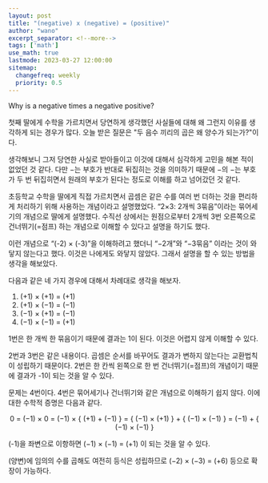 ```yaml
---
layout: post
title: "(negative) x (negative) = (positive)"
author: "wano"
excerpt_separator: <!--more-->
tags: ['math']
use_math: true
lastmode: 2023-03-27 12:00:00
sitemap:
  changefreq: weekly
  priority: 0.5
---
```


Why is a negative times a negative positive?<!--more-->

첫째 딸에게 수학을 가르치면서 당연하게 생각했던 사실들에 대해 왜 그런지 이유를 생각하게 되는 경우가 많다. 오늘 받은 질문은 "두 음수 끼리의 곱은 왜 양수가 되는가?"이다.

생각해보니 그저 당연한 사실로 받아들이고 이것에 대해서 심각하게 고민을 해본 적이 없었던 것 같다. 다만 −는 부호가 반대로 뒤집히는 것을 의미하기 때문에 −의 −는 부호가 두 번 뒤집히면서 원래의 부호가 된다는 정도로 이해를 하고 넘어갔던 것 같다.

초등학교 수학을 딸에게 직접 가르치면서 곱셈은 같은 수를 여러 번 더하는 것을 편리하게 처리하기 위해 사용하는 개념이라고 설명했었다. “2×3: 2개씩 3묶음”이라는 묶어세기의 개념으로 딸에게 설명했다. 수직선 상에서는 원점으로부터 2개씩 3번 오른쪽으로 건너뛰기(=점프) 하는 개념으로 이해할 수 있다고 설명을 하기도 했다.

이런 개념으로 “(-2) × (-3)”을 이해하려고 했더니 “−2개”와 “−3묶음” 이라는 것이 와닿지 않는다고 했다. 이것은 나에게도 와닿지 않았다. 그래서 설명을 할 수 있는 방법을 생각을 해보았다.

다음과 같은 네 가지 경우에 대해서 차례대로 생각을 해보자.
1. (+1) × (+1) = (+1)
2. (+1) × (−1) = (−1)
3. (−1) × (+1) = (−1)
4. (−1) × (−1) = (+1)

1번은 한 개씩 한 묶음이기 때문에 결과는 1이 된다. 이것은 어렵지 않게 이해할 수 있다.

2번과 3번은 같은 내용이다. 곱셈은 순서를 바꾸어도 결과가 변하지 않는다는 교환법칙이 성립하기 때문이다. 2번은 한 칸씩 왼쪽으로 한 번 건너뛰기(=점프)의 개념이기 때문에 결과가 -1이 되는 것을 알 수 있다.

문제는 4번이다. 4번은 묶어세기나 건너뛰기와 같은 개념으로 이해하기 쉽지 않다. 이에 대한 수학적 증명은 다음과 같다.

<p style="text-align: center;">
0 
= (−1) × 0 
= (−1) × { (+1) + (−1) }
= { (−1) × (+1) } + { (−1) × (−1) }
= (−1) + { (−1) × (−1) }
</p>

(-1)을 좌변으로 이항하면 (−1) × (−1) = (+1) 이 되는 것을 알 수 있다.

(양변)에 임의의 수를 곱해도 여전히 등식은 성립하므로 (−2) × (−3) = (+6) 등으로 확장이 가능하다.
